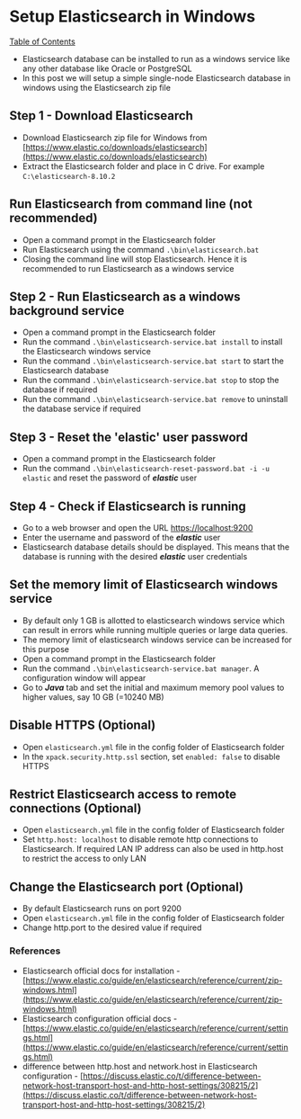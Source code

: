 # Setup Elasticsearch in Windows


[Table of Contents](https://nagasudhir.blogspot.com/2020/04/taming-python-table-of-contents.html)

- Elasticsearch database can be installed to run as a windows service like any other database like Oracle or PostgreSQL
- In this post we will setup a simple single-node Elasticsearch database in windows using the Elasticsearch zip file

## Step 1 - Download Elasticsearch

- Download Elasticsearch zip file for Windows from [https://www.elastic.co/downloads/elasticsearch](https://www.elastic.co/downloads/elasticsearch)
- Extract the Elasticsearch folder and place in C drive. For example `C:\elasticsearch-8.10.2`

## Run Elasticsearch from command line (not recommended)

- Open a command prompt in the Elasticsearch folder
- Run Elasticsearch using the command `.\bin\elasticsearch.bat`
- Closing the command line will stop Elasticsearch. Hence it is recommended to run Elasticsearch as a windows service

## Step 2 - Run Elasticsearch as a windows background service

- Open a command prompt in the Elasticsearch folder
- Run the command `.\bin\elasticsearch-service.bat install` to install the Elasticsearch windows service
- Run the command `.\bin\elasticsearch-service.bat start` to start the Elasticsearch database
- Run the command `.\bin\elasticsearch-service.bat stop` to stop the database if required
- Run the command `.\bin\elasticsearch-service.bat remove` to uninstall the database service if required

## Step 3 - Reset the 'elastic' user password

- Open a command prompt in the Elasticsearch folder
- Run the command `.\bin\elasticsearch-reset-password.bat -i -u elastic` and reset the password of ***elastic*** user

## Step 4 - Check if Elasticsearch is running

- Go to a web browser and open the URL [https://localhost:9200](https://localhost:9200)
- Enter the username and password of the ***elastic*** user
- Elasticsearch database details should be displayed. This means that the database is running with the desired ***elastic*** user credentials

## Set the memory limit of Elasticsearch windows service

- By default only 1 GB is allotted to elasticsearch windows service which can result in errors while running multiple queries or large data queries.
- The memory limit of elasticsearch windows service can be increased for this purpose
- Open a command prompt in the Elasticsearch folder
- Run the command `.\bin\elasticsearch-service.bat manager`. A configuration window will appear
- Go to ***Java*** tab and set the initial and maximum memory pool values to higher values, say 10 GB (=10240 MB)

## Disable HTTPS (Optional)

- Open `elasticsearch.yml` file in the config folder of Elasticsearch folder
- In the `xpack.security.http.ssl` section, set `enabled: false` to disable HTTPS

## Restrict Elasticsearch access to remote connections (Optional)

- Open `elasticsearch.yml` file in the config folder of Elasticsearch folder
- Set `http.host: localhost` to disable remote http connections to Elasticsearch. If required LAN IP address can also be used in http.host to restrict the access to only LAN

## Change the Elasticsearch port (Optional)

- By default Elasticsearch runs on port 9200
- Open `elasticsearch.yml` file in the config folder of Elasticsearch folder
- Change http.port to the desired value if required

### References

- Elasticsearch official docs for installation - [https://www.elastic.co/guide/en/elasticsearch/reference/current/zip-windows.html](https://www.elastic.co/guide/en/elasticsearch/reference/current/zip-windows.html)
- Elasticsearch configuration official docs - [https://www.elastic.co/guide/en/elasticsearch/reference/current/settings.html](https://www.elastic.co/guide/en/elasticsearch/reference/current/settings.html)
- difference between http.host and network.host in Elasticsearch configuration - [https://discuss.elastic.co/t/difference-between-network-host-transport-host-and-http-host-settings/308215/2](https://discuss.elastic.co/t/difference-between-network-host-transport-host-and-http-host-settings/308215/2)
<!--stackedit_data:
eyJoaXN0b3J5IjpbMjExMTQ4NThdfQ==
-->